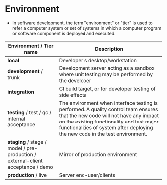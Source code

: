 # Environment

- In software development, the term "environment" or "tier" is used to refer a computer system or set of systems in which a computer program or software component is deployed and executed.

| Environment / Tier name | Description|
|-|-|
| **local** | Developer's desktop/workstation |
| **development** / trunk | Development server acting as a sandbox where unit testing may be performed by the developer |
| **integration** | CI build target, or for developer testing of side effects |
| **testing** / test / qc / internal acceptance | The environment when interface testing is performed. A quality control team ensures that the new code will not have any impact on the existing functionality and test major functionalities of system after deploying the new code in the test environment. |
| **staging** / stage / model / pre-production / external-client acceptance / demo | Mirror of production environment |
| **production** / live | Server end-user/clients |

